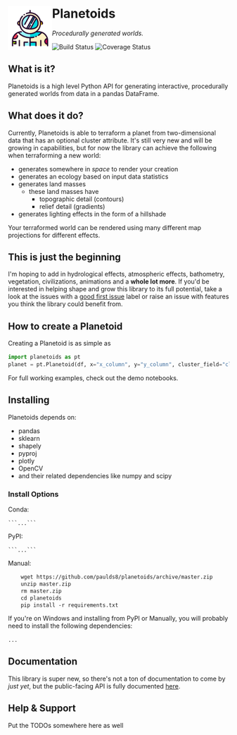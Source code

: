 <h1>
  <a href="https://www.flaticon.com/authors/good-ware">
  <img src=./docs/astronaut.svg width=100px align="left" title="Icon made by Good Ware from Flaticon">
  </a>
  Planetoids
</h1>

_Procedurally generated worlds._

![Build Status](https://img.shields.io/travis/com/paulds8/planetoids)
![Coverage Status](https://img.shields.io/codecov/c/github/paulds8/planetoids)

<h2>What is it?</h2>
Planetoids is a high level Python API for generating interactive, procedurally generated worlds from data in a pandas DataFrame.

<h2>What does it do?</h2>
Currently, Planetoids is able to terraform a planet from two-dimensional data that has an optional cluster attribute. It's still very new and will be growing in capabilities, but for now the library can achieve the following when terraforming a new world:

+ generates somewhere in _space_ to render your creation
+ generates an ecology based on input data statistics
+ generates land masses
	+ these land masses have 
		+ topographic detail (contours) 
		+ relief detail (gradients)
+ generates lighting effects in the form of a hillshade

Your terraformed world can be rendered using many different map projections for different effects.

<h2>This is just the beginning</h2>

I'm hoping to add in hydrological effects, atmospheric effects, bathometry, vegetation, civilizations, animations and a <b>whole lot more</b>. If you'd be interested in helping shape and grow this library to its full potential, take a look at the issues with a [good first issue](https://github.com/paulds8/planetoids/issues?q=is%3Aissue+is%3Aopen+label%3A%22good+first+issue%22) label or raise an issue with features you think the library could benefit from.

<h2>How to create a Planetoid</h2>
Creating a Planetoid is as simple as

```python
import planetoids as pt
planet = pt.Planetoid(df, x="x_column", y="y_column", cluster_field="cluster_column").fit_terraform()
```

For full working examples, check out the demo notebooks.

<h2>Installing</h2>
Planetoids depends on:

 - pandas
 - sklearn
 - shapely
 - pyproj
 - plotly
 - OpenCV
 - and their related dependencies like numpy and scipy
 
<h3>Install Options</h3>
Conda:

    ```...```

PyPI:

    ```...```

Manual:

```
    wget https://github.com/paulds8/planetoids/archive/master.zip
    unzip master.zip
    rm master.zip
    cd planetoids
    pip install -r requirements.txt
```

If you're on Windows and installing from PyPI or Manually, you will probably need to install the following dependencies: 

```...```

<h2>Documentation</h2>

This library is super new, so there's not a ton of documentation to come by _just yet_, but the public-facing API is fully documented [here](https://paulds8.github.io/planetoids/planetoids.m/).

<h2>Help & Support</h2>
Put the TODOs somewhere here as well
